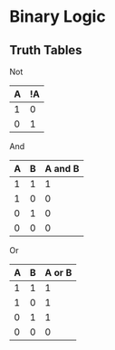 # Binary Logic

## Truth Tables

Not

| A | !A |
| --- | --- |
| 1 | 0 |
| 0 | 1 |

And

| A | B | A and B |
| --- | --- | --- |
| 1 | 1 | 1 |
| 1 | 0 | 0 |
| 0 | 1 | 0 |
| 0 | 0 | 0 |

Or

| A | B | A or B |
| --- | --- | --- |
| 1 | 1 | 1 |
| 1 | 0 | 1 |
| 0 | 1 | 1 |
| 0 | 0 | 0 |
